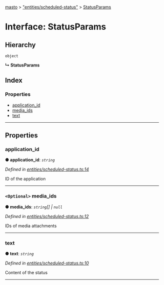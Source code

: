 [masto](../README.md) > ["entities/scheduled-status"](../modules/_entities_scheduled_status_.md) > [StatusParams](../interfaces/_entities_scheduled_status_.statusparams.md)

# Interface: StatusParams

## Hierarchy

 `object`

**↳ StatusParams**

## Index

### Properties

* [application_id](_entities_scheduled_status_.statusparams.md#application_id)
* [media_ids](_entities_scheduled_status_.statusparams.md#media_ids)
* [text](_entities_scheduled_status_.statusparams.md#text)

---

## Properties

<a id="application_id"></a>

###  application_id

**● application_id**: *`string`*

*Defined in [entities/scheduled-status.ts:14](https://github.com/neet/masto.js/blob/886ec98/src/entities/scheduled-status.ts#L14)*

ID of the application

___
<a id="media_ids"></a>

### `<Optional>` media_ids

**● media_ids**: *`string`[] \| `null`*

*Defined in [entities/scheduled-status.ts:12](https://github.com/neet/masto.js/blob/886ec98/src/entities/scheduled-status.ts#L12)*

IDs of media attachments

___
<a id="text"></a>

###  text

**● text**: *`string`*

*Defined in [entities/scheduled-status.ts:10](https://github.com/neet/masto.js/blob/886ec98/src/entities/scheduled-status.ts#L10)*

Content of the status

___

